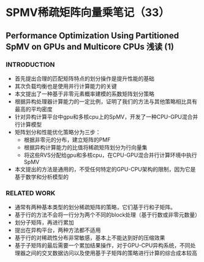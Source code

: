 # SPMV稀疏矩阵向量乘笔记（33）
## Performance Optimization Using Partitioned SpMV on GPUs and Multicore CPUs 浅读 (1)
### **INTRODUCTION**
* 首先提出合理的匹配矩阵特点的划分操作是提升性能的基础
* 其次负载均衡也是使用并行计算能力的关键
* 本文提出了一种基于非零元素概率建模的系数矩阵划分策略
* 根据异构处理器计算能力的一定比例，证明了我们的方法与其他策略相比具有最高的平均密度
* 针对异构计算平台中gpu和多核cpu上的SpMV，开发了一种CPU-GPU混合并行计算模型
* 矩阵划分和性能优化策略分为三步：
    * 根据非零元的分布，建立矩阵的PMF
    * 根据异构计算能力的比值将稀疏矩阵划分为行向量集
    * 将这些RVS分配给gpu和多核cpu，在CPU-GPU混合并行计算环境中执行SpMV
* 本文提出的方法是通用的，不受任何特定的GPU-CPU架构的限制，因为它是基于数学和分析模型的
### **RELATED WORK**
* 通常有两种基本类型的划分稀疏矩阵的策略，它们基于行和子矩阵。
* 基于行的方法不会将一行分为两个不同的block处理（基于行数或非零元数量）
* 划分子矩阵，再进行累加
* 提出在异构平台，两种方法都不适用
* 基于行的对稀疏性分布非常敏感，基本上不能达到好的压缩效果
* 基于子矩阵的最后需要一个累加结果操作，对于GPU-CPU异构系统，不同处理器之间的交叉数据访问以及使用基于子矩阵的策略进行计算的综合成本较高
